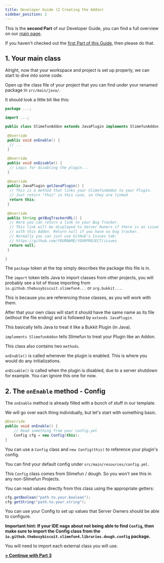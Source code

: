 ```yaml
---
title: Developer Guide (2 Creating the Addon)
sidebar_position: 2
---
```


This is the **second Part** of our Developer Guide, you can find a full overview on our [main page](Developer-Guide).

If you haven't checked out the [first Part of this Guide](Developer-Guide-(1-Project-Setup)), then please do that.

## 1. Your main class

Alright, now that your workspace and project is set up properly, we can start to dive into some code.

Open up the class file of your project that you can find under your renamed package in `src/main/java/`.

It should look a little bit like this:

```java
package ...;

import ...;

public class SlimefunAddon extends JavaPlugin implements SlimefunAddon {
 
 @Override
 public void onEnable() {
  // ...
 }
 
 @Override
 public void onDisable() {
  // Logic for disabling the plugin...
 }
 
 @Override
 public JavaPlugin getJavaPlugin() {
  // This is a method that links your SlimefunAddon to your Plugin.
  // Just return "this" in this case, so they are linked
  return this;
 }
 
 @Override
 public String getBugTrackerURL() {
  // Here you can return a link to your Bug Tracker.
  // This link will be displayed to Server Owners if there is an issue
  // with this Addon. Return null if you have no bug tracker.
  // Normally you can just use GitHub's Issues tab:
  // https://github.com/YOURNAME/YOURPROJECT/issues
  return null;
 }

}
```

The `package` token at the top simply describes the package this file is in.

The `import` token tells Java to import classes from other projects, you will probably see a lot of those importing from `io.github.thebusybiscuit.slimefun4...` or `org.bukkit...`.

This is because you are referencing those classes, as you will work with them.

After that your own class will start it should have the same name as its file (without the file ending) and is followed by `extends JavaPlugin`.

This basically tells Java to treat it like a Bukkit Plugin (in Java).

`implements SlimefunAddon` tells Slimefun to treat your Plugin like an Addon.

This class also contains two `methods`.

`onEnable()` is called whenever the plugin is enabled. This is where you would do any initializations.

`onDisable()` is called when the plugin is disabled, due to a server shutdown for example. You can ignore this one for now.

## 2. The `onEnable` method - Config

The `onEnable` method is already filled with a bunch of stuff in our template.

We will go over each thing individually, but let's start with something basic.

```java
@Override
public void onEnable() {
    // Read something from your config.yml
    Config cfg = new Config(this);
}
```

You can use a `Config` class and `new Config(this)` to reference your plugin's config.

You can find your default config under `src/main/resources/config.yml`.

This `Config` class comes from Slimefun / dough. So you won't see this in any non-Slimefun Projects.

You can read values directly from this class using the appropriate getters:

```java
cfg.getBoolean("path.to.your.boolean");
cfg.getString("path.to.your.string");
```

You can use your Config to set up values that Server Owners should be able to configure.

**Important hint: If your IDE nags about not being able to find `Config`, then make sure to import the Config class from the `io.github.thebusybiscuit.slimefun4.libraries.dough.config` package.**

You will need to import each external class you will use.

[**> Continue with Part 3**](Developer-Guide-(3-Your-first-Item))
